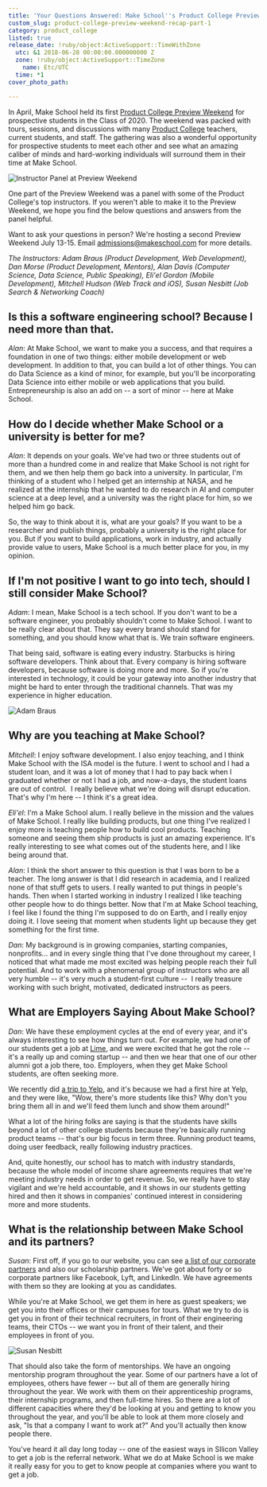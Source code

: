 ```yaml
---
title: 'Your Questions Answered: Make School''s Product College Preview Weekend'
custom_slug: product-college-preview-weekend-recap-part-1
category: product_college
listed: true
release_date: !ruby/object:ActiveSupport::TimeWithZone
  utc: &1 2018-06-28 00:00:00.000000000 Z
  zone: !ruby/object:ActiveSupport::TimeZone
    name: Etc/UTC
  time: *1
cover_photo_path: 

---
```

In April, Make School held its first [Product College Preview Weekend](http://forms.makeschool.com/product-college-preview-weekend-july-2018) for prospective students in the Class of 2020. The weekend was packed with tours, sessions, and discussions with many [Product College](https://www.makeschool.com/product-college) teachers, current students, and staff. The gathering was also a wonderful opportunity for prospective students to meet each other and see what an amazing caliber of minds and hard-working individuals will surround them in their time at Make School.

![Instructor Panel at Preview Weekend](https://res.cloudinary.com/makeschool/image/upload/v1530226706/Blog/Make_School_Preview_Day_90_web.jpg)

One part of the Preview Weekend was a panel with some of the Product College's top instructors. If you weren't able to make it to the Preview Weekend, we hope you find the below questions and answers from the panel helpful.

Want to ask your questions in person? We're hosting a second Preview Weekend July 13-15. Email <admissions@makeschool.com> for more details.

_The Instructors: Adam Braus (Product Development, Web Development), Dan Morse (Product Development, Mentors), Alan Davis (Computer Science, Data Science, Public Speaking), Eli'el Gordon (Mobile Development), Mitchell Hudson (Web Track and iOS), Susan Nesbitt (Job Search & Networking Coach)_

## Is this a software engineering school? Because I need more than that.

*Alan*: At Make School, we want to make you a success, and that requires a foundation in one of two things: either mobile development or web development. In addition to that, you can build a lot of other things. You can do Data Science as a kind of minor, for example, but you'll be incorporating Data Science into either mobile or web applications that you build. Entrepreneurship is also an add on -- a sort of minor -- here at Make School.

## How do I decide whether Make School or a university is better for me?

*Alan*: It depends on your goals. We've had two or three students out of more than a hundred come in and realize that Make School is not right for them, and we then help them go back into a university. In particular, I'm thinking of a student who I helped get an internship at NASA, and he realized at the internship that he wanted to do research in AI and computer science at a deep level, and a university was the right place for him, so we helped him go back.

So, the way to think about it is, what are your goals? If you want to be a researcher and publish things, probably a university is the right place for you. But if you want to build applications, work in industry, and actually provide value to users, Make School is a much better place for you, in my opinion.

## If I'm not positive I want to go into tech, should I still consider Make School?

*Adam*: I mean, Make School is a tech school. If you don't want to be a software engineer, you probably shouldn't come to Make School. I want to be really clear about that. They say every brand should stand for something, and you should know what that is. We train software engineers.

That being said, software is eating every industry. Starbucks is hiring software developers. Think about that. Every company is hiring software developers, because software is doing more and more. So if you're interested in technology, it could be your gateway into another industry that might be hard to enter through the traditional channels. That was my experience in higher education.

![Adam Braus](https://res.cloudinary.com/makeschool/image/upload/v1530226787/Blog/Make_School_Preview_Day_93_web.jpg)

## Why are you teaching at Make School?

*Mitchell*: I enjoy software development. I also enjoy teaching, and I think Make School with the ISA model is the future. I went to school and I had a student loan, and it was a lot of money that I had to pay back when I graduated whether or not I had a job, and now-a-days, the student loans are out of control.  I really believe what we're doing will disrupt education. That's why I'm here -- I think it's a great idea.

*Eli'el*: I'm a Make School alum. I really believe in the mission and the values of Make School. I really like building products, but one thing I've realized I enjoy more is teaching people how to build cool products. Teaching someone and seeing them ship products is just an amazing experience. It's really interesting to see what comes out of the students here, and I like being around that.

*Alan*: I think the short answer to this question is that I was born to be a teacher. The long answer is that I did research in academia, and I realized none of that stuff gets to users. I really wanted to put things in people's hands. Then when I started working in industry I realized I like teaching other people how to do things better. Now that I'm at Make School teaching, I feel like I found the thing I'm supposed to do on Earth, and I really enjoy doing it. I love seeing that moment when students light up because they get something for the first time.

*Dan*: My background is in growing companies, starting companies, nonprofits... and in every single thing that I've done throughout my career, I noticed that what made me most excited was helping people reach their full potential. And to work with a phenomenal group of instructors who are all very humble -- it's very much a student-first culture --  I really treasure working with such bright, motivated, dedicated instructors as peers.

## What are Employers Saying About Make School?

*Dan*: We have these employment cycles at the end of every year, and it's always interesting to see how things turn out. For example, we had one of our students get a job at [Lime](https://www.limebike.com/), and we were excited that he got the role -- it's a really up and coming startup -- and then we hear that one of our other alumni got a job there, too. Employers, when they get Make School students, are often seeking more.

We recently did [a trip to Yelp](https://www.makeschool.com/blog/yelp-welcomes-make-school-students-with-open-arms), and it's because we had a first hire at Yelp, and they were like, "Wow, there's more students like this? Why don't you bring them all in and we'll feed them lunch and show them around!"

What a lot of the hiring folks are saying is that the students have skills beyond a lot of other college students because they're basically running product teams -- that's our big focus in term three. Running product teams, doing user feedback, really following industry practices.

And, quite honestly, our school has to match with industry standards, because the whole model of income share agreements requires that we're meeting industry needs in order to get revenue. So, we really have to stay vigilant and we're held accountable, and it shows in our students getting hired and then it shows in companies' continued interest in considering more and more students.

## What is the relationship between Make School and its partners?

*Susan*: First off, if you go to our website, you can see [a list of our corporate partners](https://www.makeschool.com/partners) and also our scholarship partners. We've got about forty or so corporate partners like Facebook, Lyft, and LinkedIn. We have agreements with them so they are looking at you as candidates.

While you're at Make School, we get them in here as guest speakers; we get you into their offices or their campuses for tours. What we try to do is get you in front of their technical recruiters, in front of their engineering teams, their CTOs -- we want you in front of their talent, and their employees in front of you.

![Susan Nesbitt](https://res.cloudinary.com/makeschool/image/upload/v1530226792/Blog/Make_School_Preview_Day_113_web.jpg)

That should also take the form of mentorships. We have an ongoing mentorship program throughout the year. Some of our partners have a lot of employees, others have fewer -- but all of them are generally hiring throughout the year. We work with them on their apprenticeship programs, their internship programs, and then full-time hires. So there are a lot of different capacities where they'd be looking at you and getting to know you throughout the year, and you'll be able to look at them more closely and ask, "Is that a company I want to work at?" And you'll actually then know people there.

You've heard it all day long today -- one of the easiest ways in SIlicon Valley to get a job is the referral network. What we do at Make School is we make it really easy for you to get to know people at companies where you want to get a job.